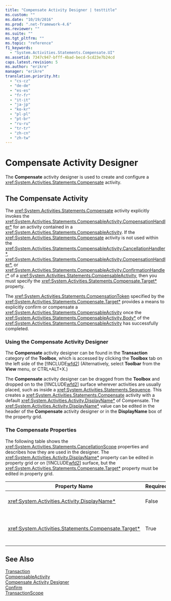 ```yaml
---
title: "Compensate Activity Designer | testtitle"
ms.custom: ""
ms.date: "10/19/2016"
ms.prod: ".net-framework-4.6"
ms.reviewer: ""
ms.suite: ""
ms.tgt_pltfrm: ""
ms.topic: "reference"
f1_keywords: 
  - "System.Activities.Statements.Compensate.UI"
ms.assetid: 7347c947-bfff-4bad-becd-5cd23e7b24cd
caps.latest.revision: 5
ms.author: "erikre"
manager: "erikre"
translation.priority.ht: 
  - "cs-cz"
  - "de-de"
  - "es-es"
  - "fr-fr"
  - "it-it"
  - "ja-jp"
  - "ko-kr"
  - "pl-pl"
  - "pt-br"
  - "ru-ru"
  - "tr-tr"
  - "zh-cn"
  - "zh-tw"
---
```

# Compensate Activity Designer
The **Compensate** activity designer is used to create and configure a <xref:System.Activities.Statements.Compensate> activity.  
  
## The Compensate Activity  
 The <xref:System.Activities.Statements.Compensate> activity explicitly invokes the <xref:System.Activities.Statements.CompensableActivity.CompensationHandler*> for an activity contained in a <xref:System.Activities.Statements.CompensableActivity>. If the <xref:System.Activities.Statements.Compensate> activity is not used within the <xref:System.Activities.Statements.CompensableActivity.CancellationHandler*>, <xref:System.Activities.Statements.CompensableActivity.CompensationHandler*>, or <xref:System.Activities.Statements.CompensableActivity.ConfirmationHandler*> of a <xref:System.Activities.Statements.CompensableActivity>, then you must specify the <xref:System.Activities.Statements.Compensate.Target*> property.  
  
 The <xref:System.Activities.Statements.CompensationToken> specified by the <xref:System.Activities.Statements.Compensate.Target*> provides a means to explicitly confirm or compensate a <xref:System.Activities.Statements.CompensableActivity> once the <xref:System.Activities.Statements.CompensableActivity.Body*> of the <xref:System.Activities.Statements.CompensableActivity> has successfully completed.  
  
### Using the Compensate Activity Designer  
 The **Compensate** activity designer can be found in the **Transaction** category of the **Toolbox**, which is accessed by clicking the **Toolbox** tab on the left side of the [!INCLUDE[wfd2](../workflow-designer/includes/wfd2_md.md)] (Alternatively, select **Toolbar** from the **View** menu, or CTRL+ALT+X.)  
  
 The **Compensate** activity designer can be dragged from the **Toolbox** and dropped on to the [!INCLUDE[wfd2](../workflow-designer/includes/wfd2_md.md)] surface wherever activities are usually placed, such as inside a <xref:System.Activities.Statements.Sequence>. This creates a <xref:System.Activities.Statements.Compensate> activity with a default <xref:System.Activities.Activity.DisplayName*> of Compensate. The <xref:System.Activities.Activity.DisplayName*> value can be edited in the header of the **Compensate** activity designer or in the **DisplayName** box of the property grid.  
  
### The Compensate Properties  
 The following table shows the <xref:System.Activities.Statements.CancellationScope> properties and describes how they are used in the designer. The <xref:System.Activities.Activity.DisplayName*> property can be edited in property grid or on [!INCLUDE[wfd2](../workflow-designer/includes/wfd2_md.md)] surface, but the <xref:System.Activities.Statements.Compensate.Target*> property must be edited in property grid.  
  
|Property Name|Required|Usage|  
|-------------------|--------------|-----------|  
|<xref:System.Activities.Activity.DisplayName*>|False|Specifies the optional friendly name of the <xref:System.Activities.Statements.Compensate> activity. The default is Compensate.|  
|<xref:System.Activities.Statements.Compensate.Target*>|True|Specifies the <xref:System.Activities.InArgument`1> that contains the <xref:System.Activities.Statements.CompensationToken> for this <xref:System.Activities.Statements.Compensate> activity.|  
  
## See Also  
 [Transaction](../workflow-designer/transaction-activity-designers.md)   
 [CompensableActivity](../workflow-designer/compensableactivity-activity-designer.md)   
 [Compensate Activity Designer](../workflow-designer/compensate-activity-designer.md)   
 [Confirm](../workflow-designer/confirm-activity-designer.md)   
 [TransactionScope](../workflow-designer/transactionscope-activity-designer.md)